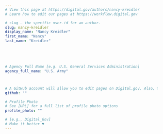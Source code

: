 ```yaml
---
# View this page at https://digital.gov/authors/nancy-kreidler
# Learn how to edit our pages at https://workflow.digital.gov

# slug — the specific user-id for an author.
slug: nancy-kreidler
display_name: "Nancy Kreidler"
first_name: "Nancy"
last_name: "Kreidler"





# Agency Full Name [e.g. U.S. General Services Administration]
agency_full_name: "U.S. Army"



# A GitHub account will allow you to edit pages on Digital.gov. Also, the image used in your GitHub account can be used to populate your digital.gov profile photo. Learn more about getting a Github account at [URL]
github: ""

# Profile Photo
# See [URL] for a full list of profile photo options
profile_photo: ""

# [e.g., Digital_Gov]
# Make it better ♥
---
```

